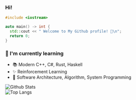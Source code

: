 ### Hi!

```cpp
#include <iostream>

auto main() -> int {
  std::cout << " Welcome to My Github profile! 👋\n";
  return 0;
}
```

### 🎯 I'm currently learning 
- 📚 Modern C++, C#, Rust, Haskell
- ✨ Reinforcement Learning
- 🎨 Software Architecture, Algorithm, System Programming

![Github Stats](https://github-readme-stats.vercel.app/api?username=navierr&show_icons=true&title_color=3350A6&icon_color=F25E3D&text_color=4968A6&bg_color=F2F2F2)<br>
![Top Langs](https://github-readme-stats.vercel.app/api/top-langs/?username=navierr&layout=compact&title_color=3350A6&icon_color=F25E3D&text_color=4968A6&bg_color=F2F2F2)
